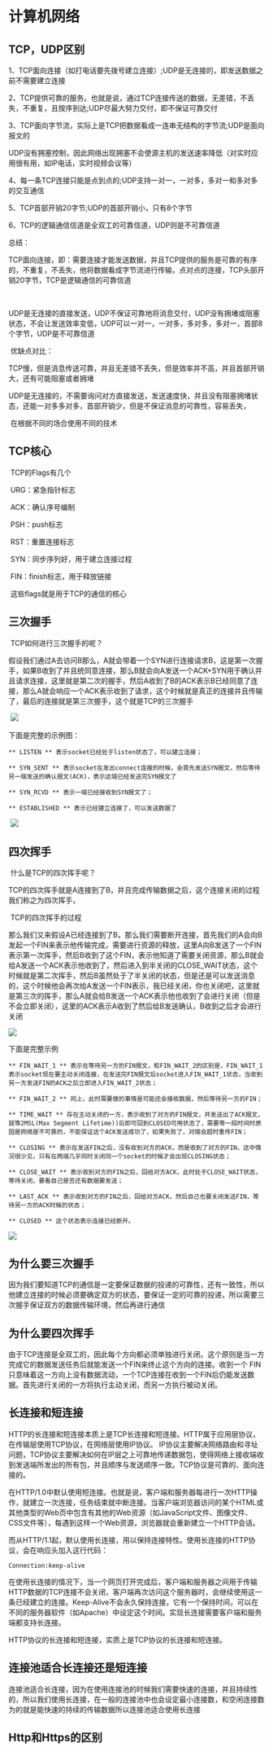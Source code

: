 # **计算机网络**

## TCP，UDP区别

1、TCP面向连接（如打电话要先拨号建立连接）;UDP是无连接的，即发送数据之前不需要建立连接



2、TCP提供可靠的服务。也就是说，通过TCP连接传送的数据，无差错，不丢失，不重复，且按序到达;UDP尽最大努力交付，即不保证可靠交付



3、TCP面向字节流，实际上是TCP把数据看成一连串无结构的字节流;UDP是面向报文的

UDP没有拥塞控制，因此网络出现拥塞不会使源主机的发送速率降低（对实时应用很有用，如IP电话，实时视频会议等）



4、每一条TCP连接只能是点到点的;UDP支持一对一，一对多，多对一和多对多的交互通信



5、TCP首部开销20字节;UDP的首部开销小，只有8个字节



6、TCP的逻辑通信信道是全双工的可靠信道，UDP则是不可靠信道



总结：

​		TCP面向连接，即：需要连接才能发送数据，并且TCP提供的服务是可靠的有序的，不重复，不丢失，他将数据看成字节流进行传输，点对点的连接，TCP头部开销20字节，TCP是逻辑通信的可靠信道

​		

​		UDP是无连接的直接发送，UDP不保证可靠地将消息交付，UDP没有拥堵或阻塞状态，不会让发送效率变低，UDP可以一对一，一对多，多对多，多对一，首部8个字节，UDP是不可靠信道



​	优缺点对比：



​			TCP慢，但是消息传送可靠，并且无差错不丢失，但是效率并不高，并且首部开销大，还有可能阻塞或者拥堵



​			UDP是无连接的，不需要询问对方直接发送，发送速度快，并且没有阻塞拥堵状态，还能一对多多对多，首部开销少，但是不保证消息的可靠性，容易丢失，



​	在根据不同的场合使用不同的技术



## TCP核心

​			TCP的Flags有几个

​				URG：紧急指针标志

​				ACK：确认序号编制

​				PSH：push标志

​				RST：重置连接标志

​				SYN：同步序列好，用于建立连接过程

​				FIN：finish标志，用于释放链接

​			这些flags就是用于TCP的通信的核心

## 三次握手

​		TCP如何进行三次握手的呢？

​				假设我们通过A去访问B那么，A就会带着一个SYN进行连接请求B，这是第一次握手，如果B收到了并且统同意连接，那么B就会向A发送一个ACK+SYN用于确认并且请求连接，这里就是第二次的握手，然后A收到了B的ACK表示B已经同意了连接，那么A就会响应一个ACK表示收到了请求，这个时候就是真正的连接并且传输了，最后的连接就是第三次握手，这个就是TCP的三次握手

​		![](img/%E4%B8%89%E6%AC%A1%E6%8F%A1%E6%89%8B.png)

下面是完整的示例图：

```
** LISTEN ** 表示socket已经处于listen状态了，可以建立连接；

** SYN_SENT ** 表示socket在发出connect连接的时候，会首先发送SYN报文，然后等待另一端发送的确认报文(ACK)，表示这端已经发送完SYN报文了

** SYN_RCVD ** 表示一端已经接收到SYN报文了；

** ESTABLISHED ** 表示已经建立连接了，可以发送数据了

```

​	![](img/%E4%B8%89%E6%AC%A1%E6%8F%A1%E6%89%8B2.png)



## 四次挥手

​		什么是TCP的四次挥手呢？

​		TCP的四次挥手就是A连接到了B，并且完成传输数据之后，这个连接关闭的过程我们称之为四次挥手，

​	TCP的四次挥手的过程	

​		那么我们又来假设A已经连接到了B，那么我们需要断开连接，首先我们的A会向B发起一个FIN来表示他传输完成，需要进行资源的释放，这里A向B发送了一个FIN表示第一次挥手，然后B收到了这个FIN，表示他知道了需要关闭资源，那么B就会给A发送一个ACK表示他收到了，然后进入到半关闭的CLOSE_WAIT状态，这个时候就是第二次挥手，然后B虽然处于了半关闭的状态，但是还是可以发送消息的，这个时候他会再次给A发送一个FIN表示，我已经关闭，你也关闭吧，这里就是第三次的挥手，那么A就会给B发送一个ACK表示他也收到了会进行关闭（但是不会立即关闭），这里的ACK表示A收到了然后给B发送确认，B收到之后才会进行关闭

![](img/%E5%9B%9B%E6%AC%A1%E6%8C%A5%E6%89%8B.png)

下面是完整示例

```
** FIN_WAIT_1 ** 表示在等待另一方的FIN报文，和FIN_WAIT_2的区别是，FIN_WAIT_1表示socket现在要主动关闭连接，在发送完FIN报文后socket进入FIN_WAIT_1状态，当收到另一方发送FIN的ACK之后立即进入FIN_WAIT_2状态；

** FIN_WAIT_2 ** 同上，此时需要做的事情是可能还会接收数据，然后等待另一方的FIN；

** TIME_WAIT ** 存在主动关闭的一方，表示收到了对方的FIN报文，并发送出了ACK报文，就等2MSL(Max Segment Lifetime))后即可回到CLOSED可用状态了，需要等一段时间时原因是网络是不可靠的，不能保证这个ACK发送成功了，如果失败了，对端会超时重传FIN；

** CLOSING ** 表示在发送FIN之后，没有收到对方的ACK，而是收到了对方的FIN，这中情况很少见，只有在两端几乎同时关闭同一个socket的时候才会出现CLOSING状态；

** CLOSE_WAIT ** 表示收到对方的FIN之后，回给对方ACK，此时处于CLOSE_WAIT状态，等待关闭，要看自己是否还有数据要发送；

** LAST_ACK ** 表示收到对方的FIN之后，回给对方ACK，然后自己也要关闭发送FIN，等待另一方的ACK时候的状态；

** CLOSED ** 这个状态表示连接已经断开。

```

![](img\四次挥手2.png)

## 为什么要三次握手

​		因为我们要知道TCP的通信是一定要保证数据的投递的可靠性，还有一致性，所以他建立连接的时候必须要确定双方的状态，要保证一定的可靠的投递，所以需要三次握手保证双方的数据传输环境，然后再进行通信

## 为什么要四次挥手

​		由于TCP连接是全双工的，因此每个方向都必须单独进行关闭。这个原则是当一方完成它的数据发送任务后就能发送一个FIN来终止这个方向的连接。收到一个 FIN只意味着这一方向上没有数据流动，一个TCP连接在收到一个FIN后仍能发送数据。首先进行关闭的一方将执行主动关闭，而另一方执行被动关闭。 

## 长连接和短连接

​		HTTP的长连接和短连接本质上是TCP长连接和短连接。HTTP属于应用层协议，在传输层使用TCP协议，在网络层使用IP协议。 IP协议主要解决网络路由和寻址问题，TCP协议主要解决如何在IP层之上可靠地传递数据包，使得网络上接收端收到发送端所发出的所有包，并且顺序与发送顺序一致。TCP协议是可靠的、面向连接的。



​		在HTTP/1.0中默认使用短连接。也就是说，客户端和服务器每进行一次HTTP操作，就建立一次连接，任务结束就中断连接。当客户端浏览器访问的某个HTML或其他类型的Web页中包含有其他的Web资源（如JavaScript文件、图像文件、CSS文件等），每遇到这样一个Web资源，浏览器就会重新建立一个HTTP会话。  



​		而从HTTP/1.1起，默认使用长连接，用以保持连接特性。使用长连接的HTTP协议，会在响应头加入这行代码：

```
Connection:keep-alive
```

在使用长连接的情况下，当一个网页打开完成后，客户端和服务器之间用于传输HTTP数据的TCP连接不会关闭，客户端再次访问这个服务器时，会继续使用这一条已经建立的连接。Keep-Alive不会永久保持连接，它有一个保持时间，可以在不同的服务器软件（如Apache）中设定这个时间。实现长连接需要客户端和服务端都支持长连接。

HTTP协议的长连接和短连接，实质上是TCP协议的长连接和短连接。

## 连接池适合长连接还是短连接

​		连接池适合长连接，因为在使用连接池的时候我们需要快速的连接，并且持续性的，所以我们使用长连接，在一般的连接池中也会设定最小连接数，和空闲连接数为的就是能快速的持续的传输数据所以连接池适合使用长连接

## Http和Https的区别

​		